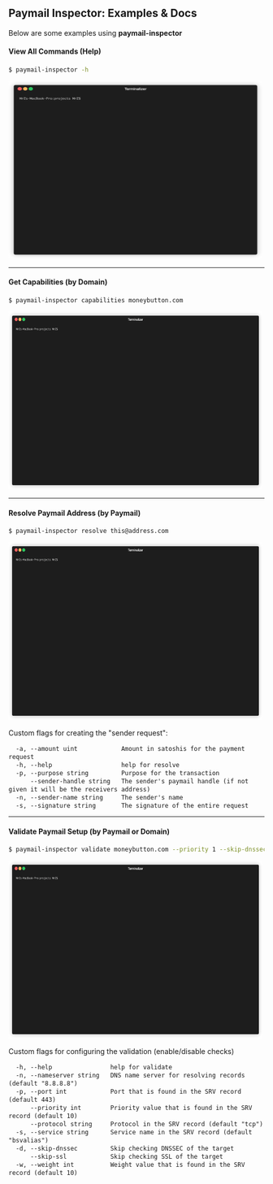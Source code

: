 ## Paymail Inspector: Examples & Docs
Below are some examples using **paymail-inspector**

#### View All Commands (Help)
```bash
$ paymail-inspector -h
```
<img src="../.github/IMAGES/help-command.gif?raw=true" height="350" width="500" alt="Help Command">

___

#### Get Capabilities (by Domain)
```bash
$ paymail-inspector capabilities moneybutton.com
```
<img src="../.github/IMAGES/capabilities-command.gif?raw=true" height="350" width="500" alt="Capabilities Command">

___

#### Resolve Paymail Address (by Paymail)
```bash
$ paymail-inspector resolve this@address.com
```
<img src="../.github/IMAGES/resolve-command.gif?raw=true" height="350" width="500" alt="Resolve Command">

Custom flags for creating the "sender request":
```
  -a, --amount uint            Amount in satoshis for the payment request
  -h, --help                   help for resolve
  -p, --purpose string         Purpose for the transaction
      --sender-handle string   The sender's paymail handle (if not given it will be the receivers address)
  -n, --sender-name string     The sender's name
  -s, --signature string       The signature of the entire request
```

___

#### Validate Paymail Setup (by Paymail or Domain)
```bash
$ paymail-inspector validate moneybutton.com --priority 1 --skip-dnssec
```
<img src="../.github/IMAGES/validate-command.gif?raw=true" height="350" width="500" alt="Validate Command">

Custom flags for configuring the validation (enable/disable checks)
```
  -h, --help                help for validate
  -n, --nameserver string   DNS name server for resolving records (default "8.8.8.8")
  -p, --port int            Port that is found in the SRV record (default 443)
      --priority int        Priority value that is found in the SRV record (default 10)
      --protocol string     Protocol in the SRV record (default "tcp")
  -s, --service string      Service name in the SRV record (default "bsvalias")
  -d, --skip-dnssec         Skip checking DNSSEC of the target
      --skip-ssl            Skip checking SSL of the target
  -w, --weight int          Weight value that is found in the SRV record (default 10)
```